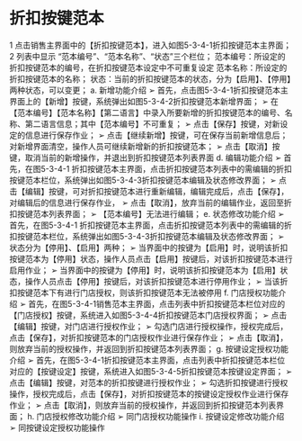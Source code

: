 # 折扣按键范本

1	点击销售主界面中的【折扣按键范本】，进入如图5-3-4-1折扣按键范本主界面；
2	列表中显示 “范本编号”、“范本名称”、“状态”三个栏位；
 	范本编号：所设定的折扣按键范本的编号，在折扣按键范本设定中不可重复设定
 	范本名称：所设定的折扣按键范本的名称；
 	状态：当前的折扣按键范本的状态，分为【启用】、【停用】两种状态，可以变更；
a.	新增功能介绍
➢	首先，点击图5-3-4-1折扣按键范本主界面上的【新增】按键，系统弹出如图5-3-4-2折扣按键范本新增界面；
➢	在【范本编号】【范本名称】【第二语言】中录入所要新增的折扣按键范本的编号、名称、第二语言信息；其中【范本编号】不可重复；
➢	点击【保存】按键，对新设定的信息进行保存作业；
➢	点击【继续新增】按键，可在保存当前新增信息后；对新增界面清空，操作人员可继续新增新的折扣按键范本；
➢	点击【取消】按键，取消当前的新增操作，并退出到折扣按键范本列表界面
d.	编辑功能介绍
➢	首先，在图5-3-4-1 折扣按键范本主界面，点击折扣按键范本列表中的需编辑的折扣按键范本栏位，系统弹出如图5-3-4-3折扣按键范本编辑及状态修改界面；
➢	点击【编辑】按键，可对折扣按键范本进行重新编辑，编辑完成后，点击【保存】，对编辑后的信息进行保存作业，
➢	点击【取消】，放弃当前的编辑作业，返回至折扣按键范本列表界面；
➢	【范本编号】无法进行编辑；
e.	状态修改功能介绍
➢	首先，在图5-3-4-1 折扣按键范本主界面，点击折扣按键范本列表中的需编辑的折扣按键范本栏位，系统弹出如图5-3-4-3折扣按键范本编辑及状态修改界面；
➢	状态分为【停用】、【启用】两种；
➢	当界面中的按键为【启用】时，说明该折扣按键范本为【停用】状态，操作人员点击【启用】按键后，对该折扣按键范本进行启用作业；
➢	当界面中的按键为【停用】时，说明该折扣按键范本为【启用】状态，操作人员点击【停用】按键后，对该折扣按键范本进行停用作业；
➢	当该折扣按键范本下有进行门店授权，则该折扣按键范本无法被停用
f.	门店授权功能介绍
➢	首先，在图5-3-4-1销售范本主界面，点击列表中折扣按键范本栏位对应的【门店授权】按键，系统进入如图5-3-4-4折扣按键范本门店授权界面；
➢	点击【编辑】按键，对门店进行授权作业；
➢	勾选门店进行授权操作，授权完成后，点击【保存】，对折扣按键范本的门店授权作业进行保存作业；
➢	点击【取消】，则放弃当前的授权操作，并返回到折扣按键范本列表界面；
g.	按键设定授权功能介绍
➢	首先，在图5-3-4-1折扣按键范本主界面，点击列表中折扣按键范本栏位对应的【按键设定】按键，系统进入如图5-3-4-5折扣按键范本按键设定界面；
➢	点击【编辑】按键，对范本的折扣按键进行授权作业；
➢	勾选折扣按键进行授权操作，授权完成后，点击【保存】，对折扣按键范本的按键设定授权作业进行保存作业；
➢	点击【取消】，则放弃当前的授权操作，并返回到折扣按键范本列表界面；
h.	门店授权修改功能介绍
➢	同门店授权功能操作
i.	按键设定修改功能介绍
➢	同按键设定授权功能操作
